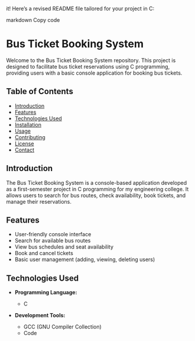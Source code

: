  it! Here’s a revised README file tailored for your project in C:

markdown
Copy code
# Bus Ticket Booking System

Welcome to the Bus Ticket Booking System repository. This project is designed to facilitate bus ticket reservations using C programming, providing users with a basic console application for booking bus tickets.

## Table of Contents

- [Introduction](#introduction)
- [Features](#features)
- [Technologies Used](#technologies-used)
- [Installation](#installation)
- [Usage](#usage)
- [Contributing](#contributing)
- [License](#license)
- [Contact](#contact)

## Introduction

The Bus Ticket Booking System is a console-based application developed as a first-semester project in C programming for my engineering college. It allows users to search for bus routes, check availability, book tickets, and manage their reservations.

## Features

- User-friendly console interface
- Search for available bus routes
- View bus schedules and seat availability
- Book and cancel tickets
- Basic user management (adding, viewing, deleting users)

## Technologies Used

- **Programming Language:**
  - C

- **Development Tools:**
  - GCC (GNU Compiler Collection)
  - Code
